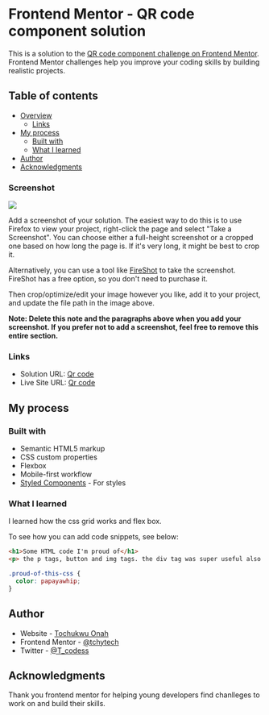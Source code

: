 # Frontend Mentor - QR code component solution

This is a solution to the [QR code component challenge on Frontend Mentor](https://www.frontendmentor.io/challenges/qr-code-component-iux_sIO_H). Frontend Mentor challenges help you improve your coding skills by building realistic projects. 

## Table of contents

- [Overview](#overview)
  - [Links](#links)
- [My process](#my-process)
  - [Built with](#built-with)
  - [What I learned](#what-i-learned)
- [Author](#author)
- [Acknowledgments](#acknowledgments)



### Screenshot

![](./screenshot.jpg)

Add a screenshot of your solution. The easiest way to do this is to use Firefox to view your project, right-click the page and select "Take a Screenshot". You can choose either a full-height screenshot or a cropped one based on how long the page is. If it's very long, it might be best to crop it.

Alternatively, you can use a tool like [FireShot](https://getfireshot.com/) to take the screenshot. FireShot has a free option, so you don't need to purchase it. 

Then crop/optimize/edit your image however you like, add it to your project, and update the file path in the image above.

**Note: Delete this note and the paragraphs above when you add your screenshot. If you prefer not to add a screenshot, feel free to remove this entire section.**

### Links

- Solution URL: [Qr code](https://your-solution-url.com)
- Live Site URL: [Qr code]( https://tchytech.github.io/Qr-code/)

## My process

### Built with

- Semantic HTML5 markup
- CSS custom properties
- Flexbox
- Mobile-first workflow
- [Styled Components](https://styled-components.com/) - For styles

### What I learned

I learned how the css grid works and flex box.

To see how you can add code snippets, see below:

```html
<h1>Some HTML code I'm proud of</h1>
<p> the p tags, button and img tags. the div tag was super useful also the class attribute made style easy.</p>
```
```css
.proud-of-this-css {
  color: papayawhip;
}
```

## Author

- Website - [Tochukwu Onah](https://medium.com/@onahpatience1610)
- Frontend Mentor - [@tchytech](https://www.frontendmentor.io/profile/tchytech)
- Twitter - [@T_codess](https://www.twitter.com/T_codess)

## Acknowledgments

Thank you frontend mentor for helping young developers find chanlleges to work on and build their skills.
